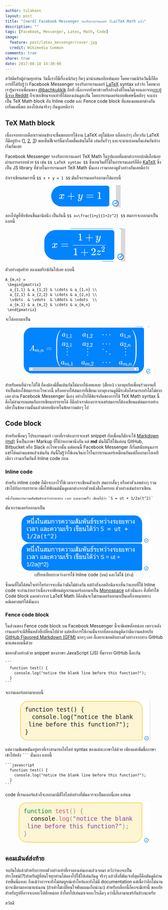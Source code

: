 ```yaml
---
author: tulakann
layout: post
title: "[nerd] Facebook Messenger รองรับการเรนเดอร์ (La)TeX Math แล้ว"
description: ""
tags: [Facebook, Messenger, Latex, Math, Code]
image:
  feature: post/latex_messenger/cover.jpg
  credit: Wikimedia Common
comments: true
share: true
date: 2017-08-18 14:30:00
---
```


สวัสดีครับผู้อ่านทุกท่าน วันนี้เราก็มีเรื่องเนิร์ดๆ กีคๆ มานำเสนออีกเช่นเคย โดยความเนิร์ดวันนี้ก็คือการที่ได้รับรู้ว่า Facebook Messenger รองรับการเรนเดอร์ [LaTeX](https://www.latex-project.org/) syntax แล้วจ้า โดยพวกเรารู้มาจากเพื่อนของ [@bachkukkik](https://www.facebook.com/kukkik.oparad) อีกที เนื่องจากยังหาข่าวหรืออ้างอิงที่ไหนไม่เจอนอกจาก[กระทู้นี้จาก Reddit](https://www.reddit.com/r/Physics/comments/6uc6fg/psa_latex_now_renders_on_facebook_messenger/) ก็จะขอเขียนจากเท่าที่ได้ลองเล่นดูละกัน โดยการเรนเดอร์แบบพิเศษนี้หลักๆ จะแบ่งเป็น TeX Math block กับ Inline code และ Fence code block ที่แสดงผลแตกต่างกัน เกริ่นแค่นี้พอ ลองไปเล่นจริงๆ กันดูเลยดีกว่า

## TeX Math block

เนื่องจากทางบล็อกเราค่อนข้างจะชื่นชอบการใช้งาน LaTeX อยู่ไม่น้อย บล็อกเก่าๆ เกี่ยวกับ LaTeX ก็มีอยู่บ้าง ([1](https://tupleblog.github.io/latex-on-atom/), [2](https://tupleblog.github.io/latex-ieeetran/), [3](https://tupleblog.github.io/bibtex-ieeetran/)) พอเห็นฟีเจอร์นี้มาก็อดตื่นเต้นไม่ได้ เล่นกันรัวๆ และจะมาแบ่งคนอื่นเล่นกันบ้าง เริ่มกันเลย

Facebook Messenger รองรับการเรนเดอร์ TeX Math ในรูปแบบที่แตกต่างจากปกติเล็กน้อยผ่านการครอบด้วย `$$` เช่น `$$ LaTeX syntax $$` ซึ่งเอนจินที่ใช้ในการเรนเดอร์ก็คือ [KaTeX](https://github.com/Khan/KaTeX) ซึ่งเป็น JS library ที่ช่วยในการเรนเดอร์ TeX Math นั่นเอง เรามาลองดูตัวอย่างกันเลยดีกว่า

ถ้าเราเขียนสมการนี้ `$$ x + y = 1 $$` มันก็จะเรนเดอร์ออกมาได้แบบนี้

<figure><center>
  <img src="/images/post/latex_messenger/latex1.jpg" data-action="zoom"/>
</center></figure>

ลองไปดูที่ซับซ้อนขึ้นมานิดนึง เป็นอันนี้ `$$ x=\frac{1+y}{1+2z^2} $$` สมการจะออกมาเป็นแบบนี้

<figure><center>
  <img src="/images/post/latex_messenger/latex2.jpg" data-action="zoom"/>
</center></figure>

ตัวอย่างสุดท้าย ลองเมตริกซ์กันไปเลย แบบนี้

```
A_{m,n} =
 \begin{pmatrix}
  a_{1,1} & a_{1,2} & \cdots & a_{1,n} \\
  a_{2,1} & a_{2,2} & \cdots & a_{2,n} \\
  \vdots  & \vdots  & \ddots & \vdots  \\
  a_{m,1} & a_{m,2} & \cdots & a_{m,n}
 \end{pmatrix}
```

จะได้ออกมาเป็น

<figure><center>
  <img src="/images/post/latex_messenger/latex4.jpg" data-action="zoom"/>
</center></figure>

สำหรับคนที่น่าจะได้ใช้ ก็คงต้องมีตื่นเต้นกันไม่มากก็น้อยแหละ (มั้ยอะ) เวลาคุยกับเพื่อนร่วมงานที่จำเป็นต้องใช้สมการอะไรพวกนี้ หรืออยากให้สมการที่เขียนเวลาคุยงานดูดีมีระดับก็สามารถทำได้ไม่ยากเลย ผ่าน Facebook Messenger นี่เอง อย่างไรก็ดีข้อจำกัดของการใช้ TeX Math syntax นี้คือไม่สามารถผสมกับการเขียนบรรยายได้ ก็คือถ้าเราต้องการจะแชร์สมการก็ต้องเขียนแต่สมการอย่างเดียวในข้อความนั้นแล้วค่อยอธิบายในข้อความต่อๆ ไป

## Code block

สำหรับเพื่อนๆ โปรแกรมเมอร์ เวลาที่เราต้องการจะแชร์ snippet กับเพื่อนก็มักจะใช้ [Markdown (md)](https://en.wikipedia.org/wiki/Markdown) ซึ่งเป็นภาษา Markup ที่ใช้ง่ายภาษานึงกัน แต่ **md** มันก็มีให้ใช้แค่บน GitHub, Bitbucket หรือ Slack อะไรพวกนั้น แต่ตอนนี้ Facebook Messenger ก็เริ่มสนับสนุนการแชร์โค้ดผ่านแชทแล้วเช่นกัน อันนี้ไม่รู้ว่าใช้เอนจินอะไรในการเรนเดอร์เหมือนกันแต่ก็ออกมาโอเคทีเดียว เรามาเริ่มกันที่ Inline code ก่อน

### Inline code

สำหรับ inline code ก็มักจะเอาไว้ใช้เวลาเราจะเขียนตัวแปร สมการสั้นๆ หรือค่าตัวเลขต่างๆ รวมเข้าไปกับการบรรยาย เพื่อให้ฟ้อนต์นั้นดูแตกต่างจากตัวหนังสือโดยรอบ ตัวอย่างเช่นถ้าเราเขียน

```
หนึ่งในสมการความสัมพันธ์ระหว่างระยะทาง เวลา และความเร็ว เขียนได้ว่า `S = ut + 1/2a(t^2)`
```

มันจะเรนเดอร์ออกมาเป็น

<figure><center>
  <img width="800" src="/images/post/latex_messenger/code1.jpg" data-action="zoom"/>

  <figcaption>
    <a title="Inline Code 1">
      เปรียบเทียบระหว่างการใช้ Inline code (บน) และไม่ใช้ (ล่าง)
    </a>
  </figcaption>
</center></figure>

ซึ่งคนที่ไม่ได้สนใจเท่าไหร่อาจจะเห็นว่ามันไม่ต่างกัน แต่ถ้าสังเกตอีกนิดจะเห็นว่าแบบที่ใช้ Inline code จะอ่านง่ายกว่าเนื่องจากฟ้อนต์ถูกเรนเดอร์ออกมาเป็น [Monospace](https://en.wikipedia.org/wiki/Monospaced_font) แล้วนั่นเอง สิ่งที่ทำให้ Code block แตกต่างจาก LaTeX Math ก็คือมันจะไม่เรนเดอร์ออกมาเป็นเครื่องหมายทางคณิตศาสตร์ได้นั่นเอง

### Fence code block

ในส่วนของ Fence code block บน Facebook Messenger นี้จะพิเศษสักหน่อย เพราะหลังเรนเดอร์จะมีสีพื้นหลังที่เปลี่ยนไปด้วย แต่หลักการใช้งานนั้นจากที่ลองเล่นดูคิดว่ามีความคล้ายกับ [GitHub Flavored Markdown (GFM)](https://help.github.com/articles/creating-and-highlighting-code-blocks/) มากๆ เลย ก็เลยจะขอหยิบบางตัวอย่างจากทาง GitHub มาแสดงบนนี้ด้วย

ขอยกตัวอย่างด้วย snippet ของภาษา JavaScript (JS) ที่มาจาก GitHub นี้ละกัน

~~~
```
  function test() {
    console.log("notice the blank line before this function?");
  }
```
~~~

จะเรนเดอร์ออกมาแบบนี้

<figure><center>
  <img src="/images/post/latex_messenger/code2.jpg" data-action="zoom"/>
</center></figure>

แต่ความพิเศษมันอยู่ตรงที่เราสามารถไฮไลท์ syntax ของแต่ละภาษาได้ด้วย เพียงแค่เพิ่มชื่อภาษาเข้าไปหลัง <code>```</code> นั่นเอง แบบนี้

~~~
```javascript
  function test() {
    console.log("notice the blank line before this function?");
  }
```
~~~

code ที่เรนเดอร์แล้วก็จะออกมามีสีไฮไลท์อย่างที่มันควรจะเป็นแบบนี้เลย แท่นน

<figure><center>
  <img src="/images/post/latex_messenger/code3.jpg" data-action="zoom"/>
</center></figure>

## คอมเม้นต์ส่งท้าย

จบกันไปแล้วสำหรับการยกตัวอย่างเท่าที่เราลองเล่นเองแล้วเจอมา หวังว่าคงจะเป็นประโยชน์(?)สำหรับผู้ที่สนใจทุกท่านได้ลองไปใช้ไปเล่นกันดู จริงๆ แล้วสิ่งที่มันเจ๋งที่สุดก็คือมันดูดีอ่านง่ายขึ้นนี่แหละ ถึงแม้ว่าอาจจะยังไม่สมบูรณ์เท่าไหร่และยังไม่มี documentation แต่เชื่อว่าอีกไม่นานน่าจะมีตามออกมาแน่นอน (ถ้าเค้าไม่เปลี่ยนใจพับแผนเก็บน่ะนะ) สำหรับบล็อกนี้ก็คงจะมีเท่านี้ ขออภัยสำหรับรูปที่อาจจะเยอะไปสักหน่อย ถ้าใครไปเล่นมาเจออะไรเด็ดๆ กว่านี้ก็เอามาแชร์กันบ้างนะครับ

สวัสดี
